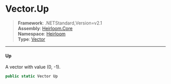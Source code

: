 # Vector.Up

> **Framework**: .NETStandard,Version=v2.1  
> **Assembly**: [Heirloom.Core][0]  
> **Namespace**: [Heirloom][0]  
> **Type**: [Vector][1]  

--------------------------------------------------------------------------------

#### Up

A vector with value (0, -1).

```cs
public static Vector Up
```

[0]: ..\Heirloom.Core.md
[1]: Heirloom.Vector.md

